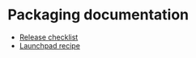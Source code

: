 # Packaging documentation

- [Release checklist](release.md)
- [Launchpad recipe](launchpad-recipe.md)
